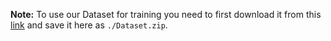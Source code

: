 **Note:** To use our Dataset for training you need to first download it from this [link](https://drive.google.com/uc?export=download&id=1oS67xo1ti2JCGPZAq9G7M213-i1VxO6I) and save it here as `./Dataset.zip`. 

